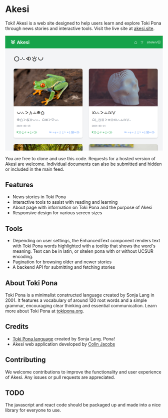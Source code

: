 # Akesi

Toki! Akesi is a web site designed to help users learn and explore Toki Pona through news stories and interactive tools. Visit the live site at [akesi.site](https://akesi.site).

![Akesi screenshot](docs/screen.png)

You are free to clone and use this code. Requests for a hosted version of Akesi are welcome. Individual documents can also be submitted and hidden or included in the main feed.

## Features

- News stories in Toki Pona
- Interactive tools to assist with reading and learning
- About page with information on Toki Pona and the purpose of Akesi
- Responsive design for various screen sizes

## Tools

- Depending on user settings, the EnhancedText component renders text with Toki Pona words highlighted with a tooltip that shows the word's meaning. Text can be in latin, or sitelen pona with or without UCSUR encoding.
- Pagination for browsing older and newer stories
- A backend API for submitting and fetching stories

## About Toki Pona

Toki Pona is a minimalist constructed language created by Sonja Lang in 2001. It features a vocabulary of around 120 root words and a simple grammar, encouraging clear thinking and essential communication. Learn more about Toki Pona at [tokipona.org](https://tokipona.org).

## Credits

- [Toki Pona language](https://tokipona.org) created by Sonja Lang. Pona!
- Akesi web application developed by [Colin Jacobs](https://coljac.info)

## Contributing

We welcome contributions to improve the functionality and user experience of Akesi. Any issues or pull requests are appreciated.

## TODO

The javascript and react code should be packaged up and made into a nice library for everyone to use.
